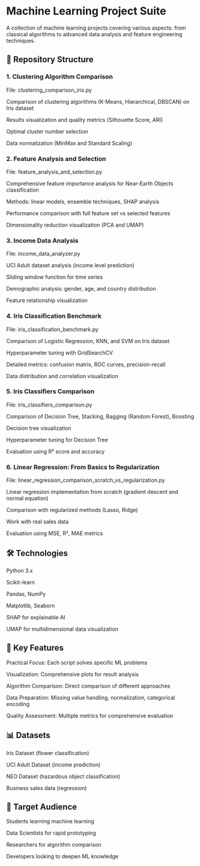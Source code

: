 # Machine Learning Project Suite
A collection of machine learning projects covering various aspects: from classical algorithms to advanced data analysis and feature engineering techniques.

## 📁 Repository Structure
### 1. Clustering Algorithm Comparison
File: clustering_comparison_iris.py

Comparison of clustering algorithms (K-Means, Hierarchical, DBSCAN) on Iris dataset

Results visualization and quality metrics (Silhouette Score, ARI)

Optimal cluster number selection

Data normalization (MinMax and Standard Scaling)

### 2. Feature Analysis and Selection
File: feature_analysis_and_selection.py

Comprehensive feature importance analysis for Near-Earth Objects classification

Methods: linear models, ensemble techniques, SHAP analysis

Performance comparison with full feature set vs selected features

Dimensionality reduction visualization (PCA and UMAP)

### 3. Income Data Analysis
File: income_data_analyzer.py

UCI Adult dataset analysis (income level prediction)

Sliding window function for time series

Demographic analysis: gender, age, and country distribution

Feature relationship visualization

### 4. Iris Classification Benchmark
File: iris_classification_benchmark.py

Comparison of Logistic Regression, KNN, and SVM on Iris dataset

Hyperparameter tuning with GridSearchCV

Detailed metrics: confusion matrix, ROC curves, precision-recall

Data distribution and correlation visualization

### 5. Iris Classifiers Comparison
File: iris_classifiers_comparison.py

Comparison of Decision Tree, Stacking, Bagging (Random Forest), Boosting

Decision tree visualization

Hyperparameter tuning for Decision Tree

Evaluation using R² score and accuracy

### 6. Linear Regression: From Basics to Regularization
File: linear_regression_comparison_scratch_vs_regularization.py

Linear regression implementation from scratch (gradient descent and normal equation)

Comparison with regularized methods (Lasso, Ridge)

Work with real sales data

Evaluation using MSE, R², MAE metrics

## 🛠️ Technologies
Python 3.x

Scikit-learn

Pandas, NumPy

Matplotlib, Seaborn

SHAP for explainable AI

UMAP for multidimensional data visualization

## 🚀 Key Features
Practical Focus: Each script solves specific ML problems

Visualization: Comprehensive plots for result analysis

Algorithm Comparison: Direct comparison of different approaches

Data Preparation: Missing value handling, normalization, categorical encoding

Quality Assessment: Multiple metrics for comprehensive evaluation

## 📊 Datasets
Iris Dataset (flower classification)

UCI Adult Dataset (income prediction)

NEO Dataset (hazardous object classification)

Business sales data (regression)

## 🎯 Target Audience
Students learning machine learning

Data Scientists for rapid prototyping

Researchers for algorithm comparison

Developers looking to deepen ML knowledge
